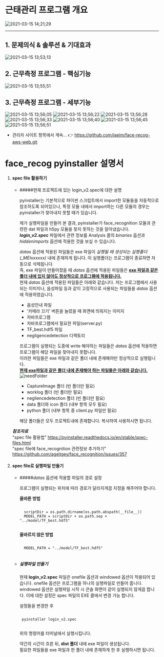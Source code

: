 
# 근태관리 프로그램 개요

![2021-03-15 14;21;29](https://user-images.githubusercontent.com/68433884/111107228-d41b9500-8599-11eb-91a4-97907b503b74.PNG)

-----

## 1. 문제의식 & 솔루션 & 기대효과


![2021-03-15 13;53;13](https://user-images.githubusercontent.com/68433884/111106855-2dcf8f80-8599-11eb-9e05-b4a51f47b35e.PNG)


## 2. 근무측정 프로그램 - 핵심기능


![2021-03-15 13;55;51](https://user-images.githubusercontent.com/68433884/111106863-30ca8000-8599-11eb-913f-2dfd1fe389d8.PNG)


## 3. 근무측정 프로그램 - 세부기능


![2021-03-15 13;56;05](https://user-images.githubusercontent.com/68433884/111106895-3cb64200-8599-11eb-823f-1f78a550ce42.PNG)
![2021-03-15 13;56;22](https://user-images.githubusercontent.com/68433884/111106900-3de76f00-8599-11eb-8d75-802648813399.PNG)
![2021-03-15 13;56;28](https://user-images.githubusercontent.com/68433884/111106902-40e25f80-8599-11eb-91e4-617b4dc64f83.PNG)
![2021-03-15 13;56;33](https://user-images.githubusercontent.com/68433884/111106906-4344b980-8599-11eb-8da3-9849c267fd24.PNG)
![2021-03-15 13;56;40](https://user-images.githubusercontent.com/68433884/111106915-48096d80-8599-11eb-8345-b4efb5343902.PNG)
![2021-03-15 13;56;45](https://user-images.githubusercontent.com/68433884/111106919-493a9a80-8599-11eb-8b48-574517931721.PNG)
![2021-03-15 13;56;51](https://user-images.githubusercontent.com/68433884/111106927-4a6bc780-8599-11eb-99b9-29b22efec3a8.PNG)


- 관리자 사이트 항목에서 계속... &#128073; <https://github.com/jaeim/face-recog-aws-web.git>

# face_recog pyinstaller 설명서

1. #### spec file 활용하기
    - #####현재 프로젝트에 있는 login_v2.spec에 대한 설명  
    
      pyinstaller는 기본적으로 파이썬 스크립트에서 import한 모듈들을 자동적으로 참조하도록 되어있으나,
      특정 모듈 내에서 import하는 다른 모듈의 경우는 pyinstaller가 찾아내지 못할 때가 있습니다.
      
      제가 실행파일을 만들어 본 결과, pyinstaller가 face_recognition 모듈과 관련한 dat 파일과 h5py 모듈을 찾지 못하는 것을 알아냈습니다.
      **_login_v2.spec_** 파일에서 관련 정보를 Analysis 콜의 *binaries* 옵션과 *hiddenimports* 옵션에 적용한 것을 보실 수 있습니다.
      
      *datas* 옵션에 적용된 파일들은 exe 파일이 *실행될 때 생성되는 실행폴더(_MEIxxxxxx)* 내에 존재하게 됩니다. 이 실행폴더는 프로그램이 종료하면 자동으로 삭제됩니다.  
      즉, exe 파일이 만들어졌을 때 *datas* 옵션에 적용된 파일들은 **<u>exe 파일과 같은 폴더 내에 있지 않아도 정상적으로 프로그램에 적용됩니다.</u>**    
      현재 *datas* 옵션에 적용된 파일들은 아래와 같습니다.
      저는 프로그램에서 사용되는 이미지나, 음성파일 등과 같이 고정적으로 사용되는 파일들을 *datas* 옵션에 적용하였습니다.  
        - 음성안내 파일
        - '카메라 끄기' 버튼을 눌렀을 때 화면에 띄워지는 이미지
        - 자바프로그램
        - 자바프로그램에서 필요한 파일(server.py)
        - TF_best.hdf5 파일
        - negligencedetection 디렉토리
      
      프로그램이 실행되는 도중에 write 해야하는 파일들은 *datas* 옵션에 적용하면 프로그램이 해당 파일을 찾아내지 못합니다.  
      이러한 파일들은 exe 파일과 같은 폴더 내에 존재해야만 정상적으로 실행됩니다.  
      **<u>현재 exe파일과 같은 폴더 내에 존재해야 하는 파일들은 아래와 같습니다.</u>**  
      ![needFolder](./need.png)  
        - CaptureImage 폴더 (빈 폴더만 필요)
        - worklog 폴더 (빈 폴더만 필요)
        - negliencedetection 폴더 (빈 폴더만 필요)
        - data 폴더와 icon 폴더 (내부 항목 모두 필요)
        - python 폴더 (내부 항목 중 client.py 파일만 필요)  
        
      해당 폴더들은 모두 프로젝트내에 존재합니다. 복사하여 사용하시면 됩니다.
      
     **_참조자료_**  
     "spec file 활용법" https://pyinstaller.readthedocs.io/en/stable/spec-files.html   
     "spec file에 face_recognition 관련정보 추가하기" https://github.com/ageitgey/face_recognition/issues/357
    
2. #### spec file로 실행파일 만들기  
    - #####*datas* 옵션에 적용할 파일의 경로 설정  
    
        프로그램이 실행되는 위치에 따라 경로가 달라지게끔 지정을 해주어야 합니다.  
           
        **올바른 방법**  
        <pre><code>
        scriptDir = os.path.dirname(os.path.abspath(__file__))
        MODEL_PATH = scriptDir + os.path.sep + "../model/TF_best.hdf5"
        </code></pre>
      
        **올바르지 않은 방법**  
        <pre><code>
        MODEL_PATH = "../model/TF_best.hdf5"
        </code></pre>
        
   - ##### 실행파일 만들기  
     
     현재 **login_v2.spec** 파일은 onefile 옵션과 windowed 옵션이 적용되어 있습니다.
     onefile 옵션은 프로그램을 하나의 실행파일로 만들어 줍니다.  
     windowed 옵션은 실행파일 시작 시 콘솔 화면이 같이 실행되지 않게끔 합니다. 
     이에 대한 설정은 spec 파일의 EXE 콜에서 변경 가능 합니다.
     
     설정들을 변경한 후
      <pre><code>
      pyinstaller login_v2.spec
      </code></pre>
     위의 명령어를 터미널에서 실행시킵니다.

     약간의 시간이 흐른 뒤, **dist 폴더** 내에 exe 파일이 생성됩니다.  
     필요한 파일들을 exe 파일과 한 폴더 내에 존재하게 한 후 실행하시면 됩니다.
